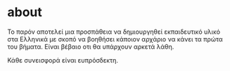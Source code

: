 # about

Το παρόν αποτελεί μια προσπάθεια να δημιουργηθεί εκπαιδευτικό υλικό στα Ελληνικά με σκοπό να βοηθήσει κάποιον αρχάριο να κάνει τα πρώτα του βήματα. Είναι βέβαιο οτι θα υπάρχουν αρκετά λάθη.

Κάθε συνεισφορά είναι ευπρόσδεκτη.
